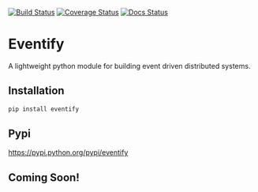 [![Build Status](https://travis-ci.org/morissette/eventify.svg?branch=master)](https://travis-ci.org/morissette/eventify)
[![Coverage Status](https://coveralls.io/repos/github/morissette/eventify/badge.svg?branch=master)](https://coveralls.io/github/morissette/eventify?branch=master)
[![Docs Status](http://eventify.readthedocs.io/en/latest/?badge=latest)](http://eventify.readthedocs.io/en/latest/)

# Eventify
A lightweight python module for building event driven distributed systems.

## Installation
```bash
pip install eventify
```

## Pypi
https://pypi.python.org/pypi/eventify

## Coming Soon!
